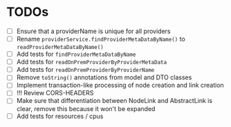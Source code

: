 # TODOs

- [ ] Ensure that a providerName is unique for all providers
- [ ] Rename `providerService.findProviderMetaDataByName()` to `readProviderMetaDataByName()`
- [ ] Add tests for `findProviderMetaDataByName`
- [ ] Add tests for `readOnPremProviderByProviderMetaData`
- [ ] Add tests for `readOnPremProviderByProviderName`
- [ ] Remove `toString()` annotations from model and DTO classes
- [ ] Implement transaction-like processing of node creation and link creation
- [ ] !!! Review CORS-HEADERS
- [ ] Make sure that differentiation between NodeLink and AbstractLink is clear, remove this because it won't be expanded
- [ ] Add tests for resources / cpus